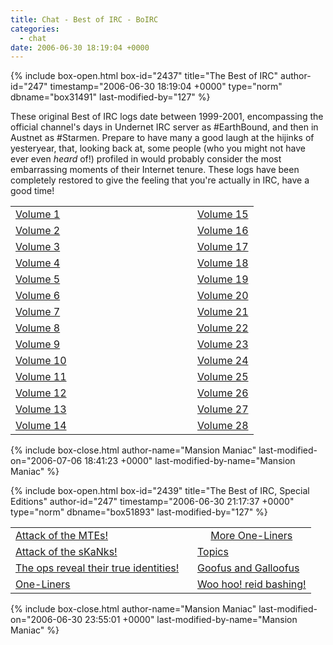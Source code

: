 ```yaml
---
title: Chat - Best of IRC - BoIRC
categories:
  - chat
date: 2006-06-30 18:19:04 +0000
---
```

{% include box-open.html box-id="2437" title="The Best of IRC" author-id="247" timestamp="2006-06-30 18:19:04 +0000" type="norm" dbname="box31491" last-modified-by="127" %}
<p>
These original Best of IRC logs date between 1999-2001, encompassing the official channel's days in Undernet IRC server as #EarthBound, and then in Austnet as #Starmen.  Prepare to have many a good laugh at the hijinks of yesteryear, that, looking back at, some people (who you might not have ever even <i>heard</i> of!) profiled in would probably consider the most embarrassing moments of their Internet tenure.  These logs have been completely restored to give the feeling that you're actually in IRC, have a good time!
</p>

<p>
<table border="0">
<tr>
<td VALIGN="middle" width="275"><a href="http://starmen.net/chat/boirc/volume01.html">Volume 1</a></td>
<td align="middle"><a href="http://starmen.net/chat/boirc/volume15.html">Volume 15</a></td>
</tr>
<tr>
<td VALIGN="middle"><a href="http://starmen.net/chat/boirc/volume02.html">Volume 2</a></td>
<td VALIGN="middle"><a href="http://starmen.net/chat/boirc/volume16.html">Volume 16</a></td>
</tr>
<tr>
<td VALIGN="middle"><a href="http://starmen.net/chat/boirc/volume03.html">Volume 3</a></td>
<td VALIGN="middle"><a href="http://starmen.net/chat/boirc/volume17.html">Volume 17</a></td>
</tr>
<tr>
<td VALIGN="middle"><a href="http://starmen.net/chat/boirc/volume04.html">Volume 4</a></td>
<td VALIGN="middle"><a href="http://starmen.net/chat/boirc/volume18.html">Volume 18</a></td>
</tr>
<tr>
<td VALIGN="middle"><a href="http://starmen.net/chat/boirc/volume05.html">Volume 5</a></td>
<td VALIGN="middle"><a href="http://starmen.net/chat/boirc/volume19.html">Volume 19</a></td>
</tr>
<tr>
<td VALIGN="middle"><a href="http://starmen.net/chat/boirc/volume06.html">Volume 6</a></td>
<td VALIGN="middle"><a href="http://starmen.net/chat/boirc/volume20.html">Volume 20</a></td>
</tr>
<tr>
<td VALIGN="middle"><a href="http://starmen.net/chat/boirc/volume07.html">Volume 7</a></td>
<td VALIGN="middle"><a href="http://starmen.net/chat/boirc/volume21.html">Volume 21</a></td>
</tr>
<tr>
<td VALIGN="middle"><a href="http://starmen.net/chat/boirc/volume08.html">Volume 8</a></td>
<td VALIGN="middle"><a href="http://starmen.net/chat/boirc/volume22.html">Volume 22</a></td>
</tr>
<tr>
<td VALIGN="middle"><a href="http://starmen.net/chat/boirc/volume09.html">Volume 9</a></td>
<td VALIGN="middle"><a href="http://starmen.net/chat/boirc/volume23.html">Volume 23</a></td>
</tr>
<tr>
<td VALIGN="middle"><a href="http://starmen.net/chat/boirc/volume10.html">Volume 10</a></td>
<td VALIGN="middle"><a href="http://starmen.net/chat/boirc/volume24.html">Volume 24</a></td>
</tr>
<tr>
<td VALIGN="middle"><a href="http://starmen.net/chat/boirc/volume11.html">Volume 11</a></td>
<td VALIGN="middle"><a href="http://starmen.net/chat/boirc/volume25.html">Volume 25</a></td>
</tr>
<tr>
<td VALIGN="middle"><a href="http://starmen.net/chat/boirc/volume12.html">Volume 12</a></td>
<td VALIGN="middle"><a href="http://starmen.net/chat/boirc/volume26.html">Volume 26</a></td>
</tr>
<tr>
<td VALIGN="middle"><a href="http://starmen.net/chat/boirc/volume13.html">Volume 13</a></td>
<td VALIGN="middle"><a href="http://starmen.net/chat/boirc/volume27.html">Volume 27</a></td>
</tr>
<tr>
<td VALIGN="middle"><a href="http://starmen.net/chat/boirc/volume14.html">Volume 14</a></td>
<td VALIGN="middle"><a href="http://starmen.net/chat/boirc/volume28.html">Volume 28</a></td>
</tr>
</table>
</p>
{% include box-close.html author-name="Mansion Maniac" last-modified-on="2006-07-06 18:41:23 +0000" last-modified-by-name="Mansion Maniac" %}

{% include box-open.html box-id="2439" title="The Best of IRC, Special Editions" author-id="247" timestamp="2006-06-30 21:17:37 +0000" type="norm" dbname="box51893" last-modified-by="127" %}
<p>
<table border="0">
<tr>
<td VALIGN="middle" width="275"><a href="http://starmen.net/chat/boirc/mteattak.png">Attack of the MTEs!</a></td>
<td align="middle"><a href="http://starmen.net/chat/boirc/moreoneliners.html">More One-Liners</a></td>
</tr>
<tr>
<td VALIGN="middle"><a href="http://starmen.net/chat/boirc/skattak.png">Attack of the sKaNks!</a></td>
<td VALIGN="middle"><a href="http://starmen.net/chat/boirc/topics.html">Topics</a></td>
</tr>
<tr>
<td VALIGN="middle"><a href="http://starmen.net/chat/boirc/dictatorchannel.png">The ops reveal their true identities!</a></td>
<td VALIGN="middle"><a href="http://starmen.net/chat/boirc/gngintro.php">Goofus and Galloofus</a></td>
</tr>
<tr>
<td VALIGN="middle"><a href="http://starmen.net/chat/boirc/oneliners.html">One-Liners</a></td>
<td VALIGN="middle"><a href="http://starmen.net/chat/boirc/reidbashingintro.php">Woo hoo!  reid bashing!</a></td>
</tr>
</table>
</p>
{% include box-close.html author-name="Mansion Maniac" last-modified-on="2006-06-30 23:55:01 +0000" last-modified-by-name="Mansion Maniac" %}
